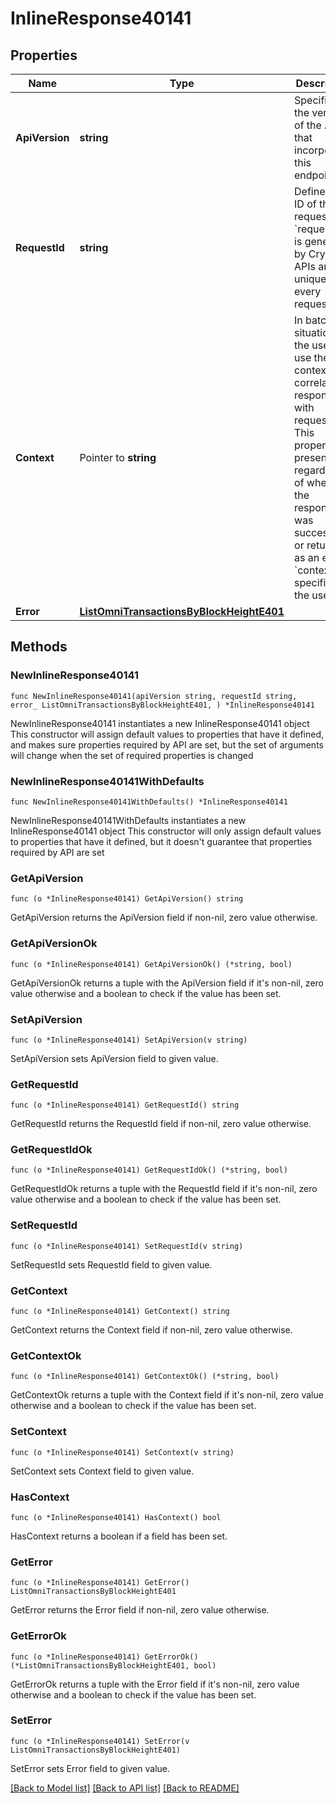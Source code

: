 # InlineResponse40141

## Properties

Name | Type | Description | Notes
------------ | ------------- | ------------- | -------------
**ApiVersion** | **string** | Specifies the version of the API that incorporates this endpoint. | 
**RequestId** | **string** | Defines the ID of the request. The &#x60;requestId&#x60; is generated by Crypto APIs and it&#39;s unique for every request. | 
**Context** | Pointer to **string** | In batch situations the user can use the context to correlate responses with requests. This property is present regardless of whether the response was successful or returned as an error. &#x60;context&#x60; is specified by the user. | [optional] 
**Error** | [**ListOmniTransactionsByBlockHeightE401**](ListOmniTransactionsByBlockHeightE401.md) |  | 

## Methods

### NewInlineResponse40141

`func NewInlineResponse40141(apiVersion string, requestId string, error_ ListOmniTransactionsByBlockHeightE401, ) *InlineResponse40141`

NewInlineResponse40141 instantiates a new InlineResponse40141 object
This constructor will assign default values to properties that have it defined,
and makes sure properties required by API are set, but the set of arguments
will change when the set of required properties is changed

### NewInlineResponse40141WithDefaults

`func NewInlineResponse40141WithDefaults() *InlineResponse40141`

NewInlineResponse40141WithDefaults instantiates a new InlineResponse40141 object
This constructor will only assign default values to properties that have it defined,
but it doesn't guarantee that properties required by API are set

### GetApiVersion

`func (o *InlineResponse40141) GetApiVersion() string`

GetApiVersion returns the ApiVersion field if non-nil, zero value otherwise.

### GetApiVersionOk

`func (o *InlineResponse40141) GetApiVersionOk() (*string, bool)`

GetApiVersionOk returns a tuple with the ApiVersion field if it's non-nil, zero value otherwise
and a boolean to check if the value has been set.

### SetApiVersion

`func (o *InlineResponse40141) SetApiVersion(v string)`

SetApiVersion sets ApiVersion field to given value.


### GetRequestId

`func (o *InlineResponse40141) GetRequestId() string`

GetRequestId returns the RequestId field if non-nil, zero value otherwise.

### GetRequestIdOk

`func (o *InlineResponse40141) GetRequestIdOk() (*string, bool)`

GetRequestIdOk returns a tuple with the RequestId field if it's non-nil, zero value otherwise
and a boolean to check if the value has been set.

### SetRequestId

`func (o *InlineResponse40141) SetRequestId(v string)`

SetRequestId sets RequestId field to given value.


### GetContext

`func (o *InlineResponse40141) GetContext() string`

GetContext returns the Context field if non-nil, zero value otherwise.

### GetContextOk

`func (o *InlineResponse40141) GetContextOk() (*string, bool)`

GetContextOk returns a tuple with the Context field if it's non-nil, zero value otherwise
and a boolean to check if the value has been set.

### SetContext

`func (o *InlineResponse40141) SetContext(v string)`

SetContext sets Context field to given value.

### HasContext

`func (o *InlineResponse40141) HasContext() bool`

HasContext returns a boolean if a field has been set.

### GetError

`func (o *InlineResponse40141) GetError() ListOmniTransactionsByBlockHeightE401`

GetError returns the Error field if non-nil, zero value otherwise.

### GetErrorOk

`func (o *InlineResponse40141) GetErrorOk() (*ListOmniTransactionsByBlockHeightE401, bool)`

GetErrorOk returns a tuple with the Error field if it's non-nil, zero value otherwise
and a boolean to check if the value has been set.

### SetError

`func (o *InlineResponse40141) SetError(v ListOmniTransactionsByBlockHeightE401)`

SetError sets Error field to given value.



[[Back to Model list]](../README.md#documentation-for-models) [[Back to API list]](../README.md#documentation-for-api-endpoints) [[Back to README]](../README.md)


